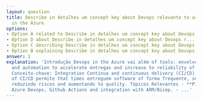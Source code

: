 ```yaml
---
layout: question
title: Describe in detalhes um concept key about Devops relevante to architecture
  in the Azure
options:
- Option A related to Describe in detalhes um concept key about Devops r...
- Option D about Describe in detalhes um concept key about Devops r...
- Option C describing Describe in detalhes um concept key about Devops r...
- Option B explaining Describe in detalhes um concept key about Devops r...
answer: 1
explanation: 'Introdução Devops in the Azure vai além of tools: envolve cultura, processes
  and automation to accelerate entregas and increase to reliability of the solutions.
  Conceito-chave: Integration Contínua and continuous delivery (CI/CD) To practice
  of CI/CD permite that times entreguem software of forma frequente, segura and automatizada,
  reduzindo riscos and aumentando to quality. Tópicos Relevantes - **Pipelines Automatizados**:
  Azure Devops, Github Actions and integration with ARM/Bicep. - ...'
---
```

